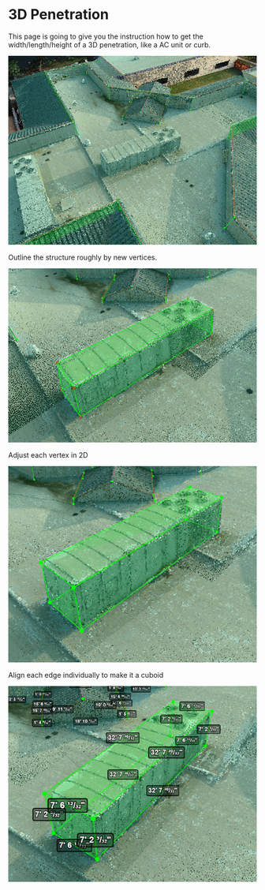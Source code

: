 # 3D Penetration

This page is going to give you the instruction how to get the width/length/height of a 3D penetration, like a AC unit or curb.

![](../.gitbook/assets/2018-09-10_17-56-44.jpg)

Outline the structure roughly by new vertices.

![](../.gitbook/assets/2018-09-10_17-57-56.jpg)

Adjust each vertex in 2D

![](../.gitbook/assets/2018-09-10_18-01-36.jpg)

Align each edge individually to make it a cuboid  


![](../.gitbook/assets/2018-09-10_18-03-49.jpg)

